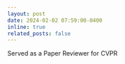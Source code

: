 ```yaml
---
layout: post
date: 2024-02-02 07:59:00-0400
inline: true
related_posts: false
---
```


Served as a Paper Reviewer for CVPR
